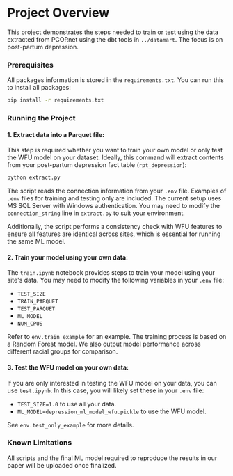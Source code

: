 # Project Overview

This project demonstrates the steps needed to train or test using the data extracted from PCORnet using the dbt tools in `../datamart`. The focus is on post-partum depression.

### Prerequisites 

All packages information is stored in the `requirements.txt`. You can run this to install all packages:
   ```bash
   pip install -r requirements.txt
   ```

### Running the Project

#### 1. Extract data into a Parquet file:

This step is required whether you want to train your own model or only test the WFU model on your dataset. Ideally, this command will extract contents from your post-partum depression fact table (`rpt_depression`):
   ```bash
   python extract.py
   ```

The script reads the connection information from your `.env` file. Examples of `.env` files for training and testing only are included. The current setup uses MS SQL Server with Windows authentication. You may need to modify the `connection_string` line in `extract.py` to suit your environment.

Additionally, the script performs a consistency check with WFU features to ensure all features are identical across sites, which is essential for running the same ML model.

#### 2. Train your model using your own data:

The `train.ipynb` notebook provides steps to train your model using your site's data. You may need to modify the following variables in your `.env` file:
- `TEST_SIZE`
- `TRAIN_PARQUET`
- `TEST_PARQUET`
- `ML_MODEL`
- `NUM_CPUS`

Refer to `env.train_example` for an example. The training process is based on a Random Forest model. We also output model performance across different racial groups for comparison.

#### 3. Test the WFU model on your own data:

If you are only interested in testing the WFU model on your data, you can use `test.ipynb`. In this case, you will likely set these in your `.env` file:
- `TEST_SIZE=1.0` to use all your data.
- `ML_MODEL=depression_ml_model_wfu.pickle` to use the WFU model.

See `env.test_only_example` for more details.

### Known Limitations

All scripts and the final ML model required to reproduce the results in our paper will be uploaded once finalized.